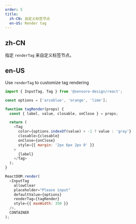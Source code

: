 ```yaml
---
order: 5
title:
  zh-CN: 自定义标签节点
  en-US: Render tag
---
```



## zh-CN

指定 `renderTag` 来自定义标签节点。

## en-US

Use `renderTag` to customize tag rendering

```js
import { InputTag, Tag } from '@sensoro-design/react';

const options = ['arcoblue', 'orange', 'lime'];

function tagRender(props) {
  const { label, value, closable, onClose } = props;

  return (
    <Tag
      color={options.indexOf(value) > -1 ? value : 'gray'}
      closable={closable}
      onClose={onClose}
      style={{ margin: '2px 6px 2px 0' }}
    >
      {label}
    </Tag>
  );
}

ReactDOM.render(
  <InputTag
    allowClear
    placeholder="Please input"
    defaultValue={options}
    renderTag={tagRender}
    style={{ maxWidth: 350 }}
  />,
  CONTAINER
);
```
